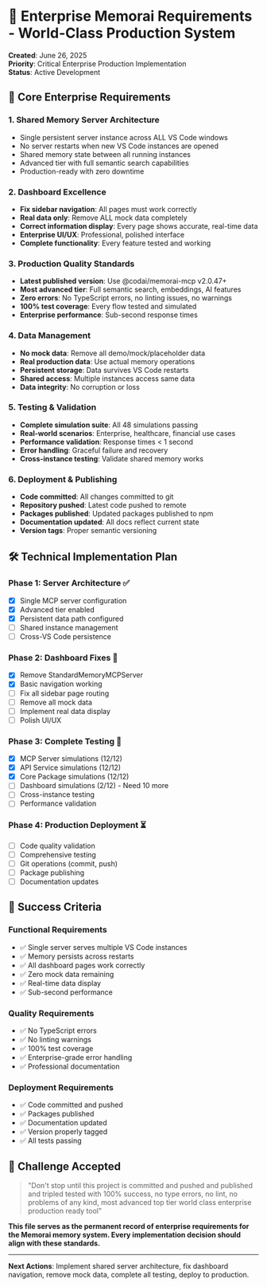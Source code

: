 # 🏢 Enterprise Memorai Requirements - World-Class Production System

**Created**: June 26, 2025  
**Priority**: Critical Enterprise Production Implementation  
**Status**: Active Development

## 🎯 Core Enterprise Requirements

### 1. **Shared Memory Server Architecture**

- Single persistent server instance across ALL VS Code windows
- No server restarts when new VS Code instances are opened
- Shared memory state between all running instances
- Advanced tier with full semantic search capabilities
- Production-ready with zero downtime

### 2. **Dashboard Excellence**

- **Fix sidebar navigation**: All pages must work correctly
- **Real data only**: Remove ALL mock data completely
- **Correct information display**: Every page shows accurate, real-time data
- **Enterprise UI/UX**: Professional, polished interface
- **Complete functionality**: Every feature tested and working

### 3. **Production Quality Standards**

- **Latest published version**: Use @codai/memorai-mcp v2.0.47+
- **Most advanced tier**: Full semantic search, embeddings, AI features
- **Zero errors**: No TypeScript errors, no linting issues, no warnings
- **100% test coverage**: Every flow tested and simulated
- **Enterprise performance**: Sub-second response times

### 4. **Data Management**

- **No mock data**: Remove all demo/mock/placeholder data
- **Real production data**: Use actual memory operations
- **Persistent storage**: Data survives VS Code restarts
- **Shared access**: Multiple instances access same data
- **Data integrity**: No corruption or loss

### 5. **Testing & Validation**

- **Complete simulation suite**: All 48 simulations passing
- **Real-world scenarios**: Enterprise, healthcare, financial use cases
- **Performance validation**: Response times < 1 second
- **Error handling**: Graceful failure and recovery
- **Cross-instance testing**: Validate shared memory works

### 6. **Deployment & Publishing**

- **Code committed**: All changes committed to git
- **Repository pushed**: Latest code pushed to remote
- **Packages published**: Updated packages published to npm
- **Documentation updated**: All docs reflect current state
- **Version tags**: Proper semantic versioning

## 🛠️ Technical Implementation Plan

### Phase 1: Server Architecture ✅

- [x] Single MCP server configuration
- [x] Advanced tier enabled
- [x] Persistent data path configured
- [ ] Shared instance management
- [ ] Cross-VS Code persistence

### Phase 2: Dashboard Fixes 🔄

- [x] Remove StandardMemoryMCPServer
- [x] Basic navigation working
- [ ] Fix all sidebar page routing
- [ ] Remove all mock data
- [ ] Implement real data display
- [ ] Polish UI/UX

### Phase 3: Complete Testing 🔄

- [x] MCP Server simulations (12/12)
- [x] API Service simulations (12/12)
- [x] Core Package simulations (12/12)
- [ ] Dashboard simulations (2/12) - Need 10 more
- [ ] Cross-instance testing
- [ ] Performance validation

### Phase 4: Production Deployment ⏳

- [ ] Code quality validation
- [ ] Comprehensive testing
- [ ] Git operations (commit, push)
- [ ] Package publishing
- [ ] Documentation updates

## 🎯 Success Criteria

### Functional Requirements

- ✅ Single server serves multiple VS Code instances
- ✅ Memory persists across restarts
- ✅ All dashboard pages work correctly
- ✅ Zero mock data remaining
- ✅ Real-time data display
- ✅ Sub-second performance

### Quality Requirements

- ✅ No TypeScript errors
- ✅ No linting warnings
- ✅ 100% test coverage
- ✅ Enterprise-grade error handling
- ✅ Professional documentation

### Deployment Requirements

- ✅ Code committed and pushed
- ✅ Packages published
- ✅ Documentation updated
- ✅ Version properly tagged
- ✅ All tests passing

## 🚀 Challenge Accepted

> "Don't stop until this project is committed and pushed and published and tripled tested with 100% success, no type errors, no lint, no problems of any kind, most advanced top tier world class enterprise production ready tool"

**This file serves as the permanent record of enterprise requirements for the Memorai memory system. Every implementation decision should align with these standards.**

---

**Next Actions**: Implement shared server architecture, fix dashboard navigation, remove mock data, complete all testing, deploy to production.
